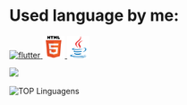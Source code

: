 




<h1>Used language by me:</h1>
<p align="left" dir="auto">  
   <a href="https://flutter.dev" rel="nofollow">    
      <img                src="https://camo.githubusercontent.com/114aa59f6bfe1ff7ef3444fbb224078eb6a32c43f0ed03a6c0c3e6df67e049ec/68747470733a2f2f7777772e766563746f726c6f676f2e7a6f6e652f6c6f676f732f666c7574746572696f2f666c7574746572696f2d69636f6e2e737667" alt="flutter" width="40" height="40" data-canonical-src="https://www.vectorlogo.zone/logos/flutterio/flutterio-icon.svg" style="max-width: 100%;"> </a>
 
  <a href="https://www.w3.org/html/" rel="nofollow"> 
    <img src="https://raw.githubusercontent.com/devicons/devicon/master/icons/html5/html5-original-wordmark.svg" alt="html5" width="40" height="40" style="max-width:             100%;"> </a> 
  <a href="https://www.java.com" rel="nofollow"> 
    <img src="https://raw.githubusercontent.com/devicons/devicon/master/icons/java/java-original.svg" alt="java" width="40" height="40" style="max-width: 100%;"> </a>
<p> 
      
 


<img height="180em" src="https://github-readme-stats.vercel.app/api?username=VictorBratfisch&amp;show_icons=true&amp;theme=dracula&amp;include_all_commits=true&amp;count_private=true" style="max-width: 100%;">


  ![TOP Linguagens](https://github-readme-stats.vercel.app/api/top-langs/?username=VictorBratfisch&layout=compact&theme=dracula)
